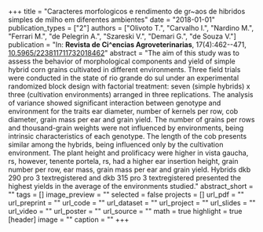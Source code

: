 +++
title = "Caracteres morfologicos e rendimento de gr~aos de hibridos simples de milho em diferentes ambientes"
date = "2018-01-01"
publication_types = ["2"]
authors = ["Olivoto T.", "Carvalho I.", "Nardino M.", "Ferrari M.", "de Pelegrin A.", "Szareski V.", "Demari G.", "de Souza V."]
publication = "In: **Revista de Ci^encias Agroveterinarias**, 17(4):462--471, [10.5965/223811711732018462](10.5965/223811711732018462)"
abstract = "The aim of this study was to assess the behavior of morphological components and yield of simple hybrid corn grains cultivated in different environments. Three field trials were conducted in the state of rio grande do sul under an experimental randomized block design with factorial treatment: seven (simple hybrids) x three (cultivation environments) arranged in three replications. The analysis of variance showed significant interaction between genotype and environment for the traits ear diameter, number of kernels per row, cob diameter, grain mass per ear and grain yield. The number of grains per rows and thousand-grain weights were not influenced by environments, being intrinsic characteristics of each genotype. The length of the cob presents similar among the hybrids, being influenced only by the cultivation environment. The plant height and prolificacy were higher in vista gaucha, rs, however, tenente portela, rs, had a higher ear insertion height, grain number per row, ear mass, grain mass per ear and grain yield. Hybrids dkb 290 pro 3 textregistered and dkb 315 pro 3 textregistered presented the highest yields in the average of the environments studied."
abstract_short = ""
tags = []
image_preview = ""
selected = false
projects = []
url_pdf = ""
url_preprint = ""
url_code = ""
url_dataset = ""
url_project = ""
url_slides = ""
url_video = ""
url_poster = ""
url_source = ""
math = true
highlight = true
[header]
image = ""
caption = ""
+++
